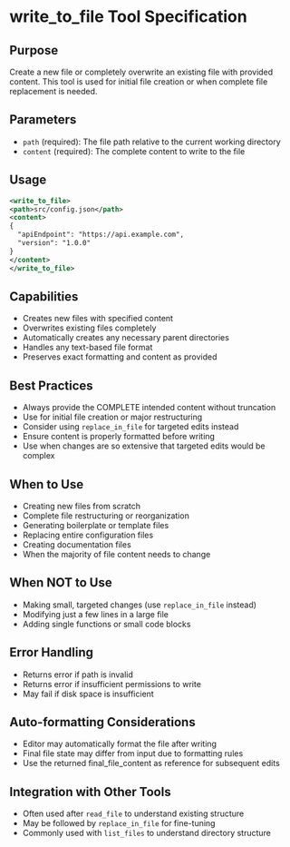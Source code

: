 # write_to_file Tool Specification

## Purpose
Create a new file or completely overwrite an existing file with provided content. This tool is used for initial file creation or when complete file replacement is needed.

## Parameters
- `path` (required): The file path relative to the current working directory
- `content` (required): The complete content to write to the file

## Usage
```xml
<write_to_file>
<path>src/config.json</path>
<content>
{
  "apiEndpoint": "https://api.example.com",
  "version": "1.0.0"
}
</content>
</write_to_file>
```

## Capabilities
- Creates new files with specified content
- Overwrites existing files completely
- Automatically creates any necessary parent directories
- Handles any text-based file format
- Preserves exact formatting and content as provided

## Best Practices
- Always provide the COMPLETE intended content without truncation
- Use for initial file creation or major restructuring
- Consider using `replace_in_file` for targeted edits instead
- Ensure content is properly formatted before writing
- Use when changes are so extensive that targeted edits would be complex

## When to Use
- Creating new files from scratch
- Complete file restructuring or reorganization
- Generating boilerplate or template files
- Replacing entire configuration files
- Creating documentation files
- When the majority of file content needs to change

## When NOT to Use
- Making small, targeted changes (use `replace_in_file` instead)
- Modifying just a few lines in a large file
- Adding single functions or small code blocks

## Error Handling
- Returns error if path is invalid
- Returns error if insufficient permissions to write
- May fail if disk space is insufficient

## Auto-formatting Considerations
- Editor may automatically format the file after writing
- Final file state may differ from input due to formatting rules
- Use the returned final_file_content as reference for subsequent edits

## Integration with Other Tools
- Often used after `read_file` to understand existing structure
- May be followed by `replace_in_file` for fine-tuning
- Commonly used with `list_files` to understand directory structure
